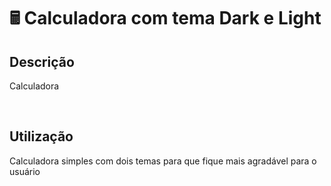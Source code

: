# 🖩 Calculadora com tema Dark e Light

<h2>Descrição</h2>

Calculadora

<br>

<h2>Utilização</h2>

Calculadora simples com dois temas para que fique mais agradável para o usuário